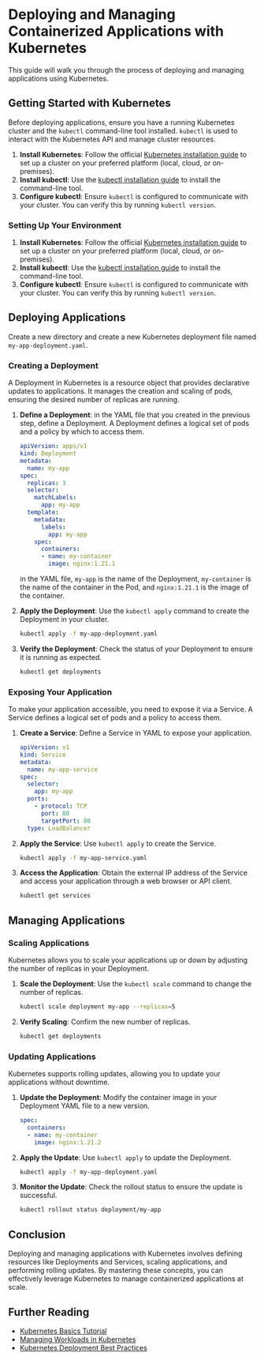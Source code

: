 # Deploying and Managing Containerized Applications with Kubernetes

This guide will walk you through the process of deploying and managing applications using Kubernetes.

## Getting Started with Kubernetes

Before deploying applications, ensure you have a running Kubernetes cluster and the `kubectl` command-line tool installed. `kubectl` is used to interact with the Kubernetes API and manage cluster resources.

1. **Install Kubernetes**: Follow the official [Kubernetes installation guide](https://kubernetes.io/docs/setup/) to set up a cluster on your preferred platform (local, cloud, or on-premises).
2. **Install kubectl**: Use the [kubectl installation guide](https://kubernetes.io/docs/tasks/tools/install-kubectl/) to install the command-line tool.
3. **Configure kubectl**: Ensure `kubectl` is configured to communicate with your cluster. You can verify this by running `kubectl version`.

### Setting Up Your Environment

1. **Install Kubernetes**: Follow the official [Kubernetes installation guide](https://kubernetes.io/docs/setup/) to set up a cluster on your preferred platform (local, cloud, or on-premises).
2. **Install kubectl**: Use the [kubectl installation guide](https://kubernetes.io/docs/tasks/tools/install-kubectl/) to install the command-line tool.
3. **Configure kubectl**: Ensure `kubectl` is configured to communicate with your cluster. You can verify this by running `kubectl version`.

## Deploying Applications

Create a new directory and create a new Kubernetes deployment file named `my-app-deployment.yaml`.

### Creating a Deployment

A Deployment in Kubernetes is a resource object that provides declarative updates to applications. It manages the creation and scaling of pods, ensuring the desired number of replicas are running.

1. **Define a Deployment**: in the YAML file that you created in the previous step, define a Deployment. A Deployment defines a logical set of pods and a policy by which to access them.

   ```yaml
   apiVersion: apps/v1
   kind: Deployment
   metadata:
     name: my-app
   spec:
     replicas: 3
     selector:
       matchLabels:
         app: my-app
     template:
       metadata:
         labels:
           app: my-app
       spec:
         containers:
         - name: my-container
           image: nginx:1.21.1
   ```

   in the YAML file, `my-app` is the name of the Deployment, `my-container` is the name of the container in the Pod, and `nginx:1.21.1` is the image of the container.

2. **Apply the Deployment**: Use the `kubectl apply` command to create the Deployment in your cluster.

   ```bash
   kubectl apply -f my-app-deployment.yaml
   ```

3. **Verify the Deployment**: Check the status of your Deployment to ensure it is running as expected.

   ```bash
   kubectl get deployments
   ```

### Exposing Your Application

To make your application accessible, you need to expose it via a Service. A Service defines a logical set of pods and a policy to access them.

1. **Create a Service**: Define a Service in YAML to expose your application.

   ```yaml
   apiVersion: v1
   kind: Service
   metadata:
     name: my-app-service
   spec:
     selector:
       app: my-app
     ports:
       - protocol: TCP
         port: 80
         targetPort: 80
     type: LoadBalancer
   ```

2. **Apply the Service**: Use `kubectl apply` to create the Service.

   ```bash
   kubectl apply -f my-app-service.yaml
   ```

3. **Access the Application**: Obtain the external IP address of the Service and access your application through a web browser or API client.

   ```bash
   kubectl get services
   ```

## Managing Applications

### Scaling Applications

Kubernetes allows you to scale your applications up or down by adjusting the number of replicas in your Deployment.

1. **Scale the Deployment**: Use the `kubectl scale` command to change the number of replicas.

   ```bash
   kubectl scale deployment my-app --replicas=5
   ```

2. **Verify Scaling**: Confirm the new number of replicas.

   ```bash
   kubectl get deployments
   ```

### Updating Applications

Kubernetes supports rolling updates, allowing you to update your applications without downtime.

1. **Update the Deployment**: Modify the container image in your Deployment YAML file to a new version.

   ```yaml
   spec:
     containers:
     - name: my-container
       image: nginx:1.21.2
   ```

2. **Apply the Update**: Use `kubectl apply` to update the Deployment.

   ```bash
   kubectl apply -f my-app-deployment.yaml
   ```

3. **Monitor the Update**: Check the rollout status to ensure the update is successful.

   ```bash
   kubectl rollout status deployment/my-app
   ```

## Conclusion

Deploying and managing applications with Kubernetes involves defining resources like Deployments and Services, scaling applications, and performing rolling updates. By mastering these concepts, you can effectively leverage Kubernetes to manage containerized applications at scale.

## Further Reading

- [Kubernetes Basics Tutorial](https://kubernetes.io/docs/tutorials/kubernetes-basics/)
- [Managing Workloads in Kubernetes](https://kubernetes.io/docs/concepts/workloads/)
- [Kubernetes Deployment Best Practices](https://zeet.co/blog/kubernetes-deployment-best-practices)

